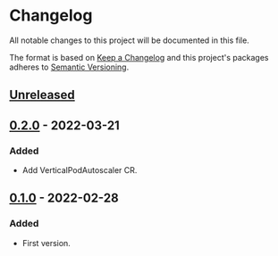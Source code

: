 # Changelog

All notable changes to this project will be documented in this file.

The format is based on [Keep a Changelog](http://keepachangelog.com/en/1.0.0/)
and this project's packages adheres to [Semantic Versioning](http://semver.org/spec/v2.0.0.html).

## [Unreleased]

## [0.2.0] - 2022-03-21

### Added

- Add VerticalPodAutoscaler CR.

## [0.1.0] - 2022-02-28

### Added

- First version.

[Unreleased]: https://github.com/giantswarm/aws-node-termination-handler-app/compare/v0.2.0...HEAD
[0.2.0]: https://github.com/giantswarm/aws-node-termination-handler-app/compare/v0.1.0...v0.2.0
[0.1.0]: https://github.com/giantswarm/aws-node-termination-handler-app/compare/v0.0.0...v0.1.0
